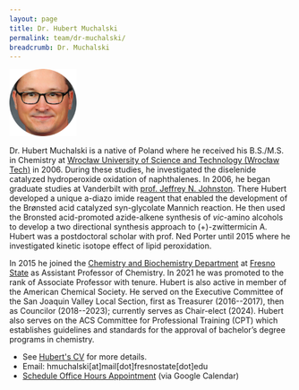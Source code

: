 ```yaml
---
layout: page
title: Dr. Hubert Muchalski
permalink: team/dr-muchalski/
breadcrumb: Dr. Muchalski
---
```


<img src="/img/hm-circle2.png" width="120" />

Dr. Hubert Muchalski is a native of Poland where he received his B.S./M.S. in Chemistry at [Wrocław University of Science and Technology (Wrocław Tech)][pwr] in 2006. During these studies, he investigated the diselenide catalyzed hydroperoxide oxidation of naphthalenes. In 2006, he began graduate studies at Vanderbilt with [prof. Jeffrey N. Johnston][jnj]. There Hubert developed a unique a-diazo imide reagent that enabled the development of the Brønsted acid catalyzed syn-glycolate Mannich reaction. He then used the Bronsted acid-promoted azide-alkene synthesis of _vic_-amino alcohols to develop a two directional synthesis approach to (+)-zwittermicin A. Hubert was a postdoctoral scholar with prof. Ned Porter until 2015 where he investigated kinetic isotope effect of lipid peroxidation. 

In 2015 he joined the [Chemistry and Biochemistry Department][csm-chem] at [Fresno State][csuf] as Assistant Professor of Chemistry. In 2021 he was promoted to the rank of Associate Professor with tenure. Hubert is also active in member of the American Chemical Society. He served on the Executive Committee of the San Joaquin Valley Local Section, first as Treasurer (2016--2017), then as Councilor (2018--2023); currently serves as Chair-elect (2024). Hubert also serves on the ACS Committee for Professional Training (CPT) which establishes guidelines and standards for the approval of bachelor’s degree programs in chemistry. 

- See [Hubert's CV][cv] for more details.
- Email: hmuchalski[at]mail[dot]fresnostate[dot]edu
- [Schedule Office Hours Appointment][office-hours] (via Google Calendar)

[opportunities]: /research/opportunities/
[csm-chem]: http://www.fresnostate.edu/csm/chemistry
[csuf]: http://www.fresnostate.edu
[pwr]: http://pwr.edu.pl/en/
[jnj]: http://johnstonchemistry.org/
[cv]: /downloads/vitae.pdf
[office-hours]: https://calendar.app.google/rCWAYJNyMaea9a268